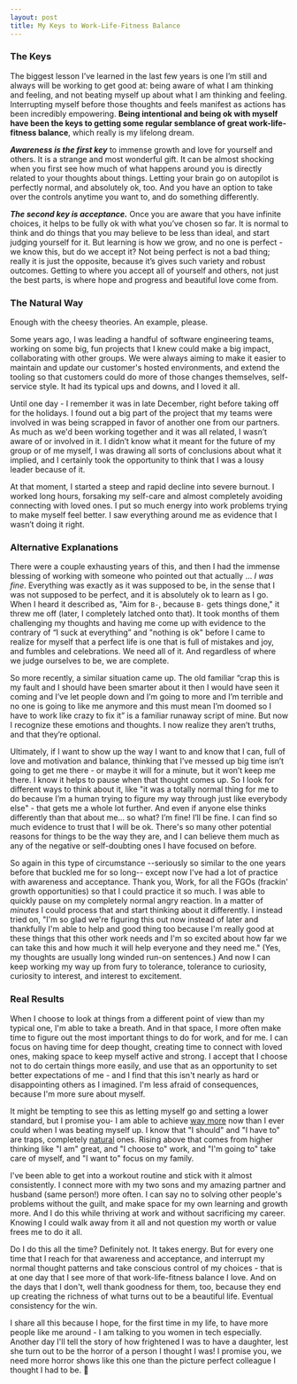 ```yaml
---
layout: post
title: My Keys to Work-Life-Fitness Balance
---
```


### The Keys

The biggest lesson I’ve learned in the last few years is one I’m still and always will be working to get good at: being aware of what I am thinking and feeling, and not beating myself up about what I am thinking and feeling. Interrupting myself before those thoughts and feels manifest as actions has been incredibly empowering. **Being intentional and being ok with myself have been the keys to getting some regular semblance of great work-life-fitness balance**, which really is my lifelong dream. 

***Awareness is the first key*** to immense growth and love for yourself and others. It is a strange and most wonderful gift. It can be almost shocking when you first see how much of what happens around you is directly related to your thoughts about things. Letting your brain go on autopilot is perfectly normal, and absolutely ok, too. And you have an option to take over the controls anytime you want to, and do something differently. 

***The second key is acceptance.*** Once you are aware that you have infinite choices, it helps to be fully ok with what you’ve chosen so far. It is normal to think and do things that you may believe to be less than ideal, and start judging yourself for it. But learning is how we grow, and no one is perfect - we know this, but do we accept it? Not being perfect is not a bad thing; really it is just the opposite, because it’s gives such variety and robust outcomes. Getting to where you accept all of yourself and others, not just the best parts, is where hope and progress and beautiful love come from. 

### The Natural Way

Enough with the cheesy theories.  An example, please.

Some years ago, I was leading a handful of software engineering teams, working on some big, fun projects that I knew could make a big impact, collaborating with other groups. We were always aiming to make it easier to maintain and update our customer's hosted environments, and extend the tooling so that customers could do more of those changes themselves, self-service style. It had its typical ups and downs, and I loved it all. 

Until one day - I remember it was in late December, right before taking off for the holidays. I found out a big part of the project that my teams were involved in was being scrapped in favor of another one from our partners. As much as we'd been working together and it was all related, I wasn’t aware of or involved in it. I didn’t know what it meant for the future of my group or of me myself, I was drawing all sorts of conclusions about what it implied, and I certainly took the opportunity to think that I was a lousy leader because of it.

At that moment, I started a steep and rapid decline into severe burnout. I worked long hours, forsaking my self-care and almost completely avoiding connecting with loved ones. I put so much energy into work problems trying to make myself feel better. I saw everything around me as evidence that I wasn’t doing it right. 

### Alternative Explanations

There were a couple exhausting years of this, and then I had the immense blessing of working with someone who pointed out that actually … *I was fine*. Everything was exactly as it was supposed to be, in the sense that I was not supposed to be perfect, and it is absolutely ok to learn as I go. When I heard it described as, "Aim for `B-`, because `B-` gets things done," it threw me off (later, I completely latched onto that). It took months of them challenging my thoughts and having me come up with evidence to the contrary of “I suck at everything” and "nothing is ok" before I came to realize for myself that a perfect life is one that is full of mistakes and joy, and fumbles and celebrations. We need all of it. And regardless of where we judge ourselves to be, we are complete.

So more recently, a similar situation came up. The old familiar “crap this is my fault and I should have been smarter about it then I would have seen it coming and I’ve let people down and I’m going to more and I’m terrible and no one is going to like me anymore and this must mean I’m doomed so I have to work like crazy to fix it” is a familiar runaway script of mine. But now I recognize these emotions and thoughts. I now realize they aren’t truths, and that they’re optional.

Ultimately, if I want to show up the way I want to and know that I can, full of love and motivation and balance, thinking that I’ve messed up big time isn’t going to get me there - or maybe it will for a minute, but it won’t keep me there. I know it helps to pause when that thought comes up. So I look for different ways to think about it, like "it was a totally normal thing for me to do because I’m a human trying to figure my way through just like everybody else" - that gets me a whole lot further. And even if anyone else thinks differently than that about me… so what? I’m fine! I’ll be fine. I can find so much evidence to trust that I will be ok. There's so many other potential reasons for things to be the way they are, and I can believe them much as any of the negative or self-doubting ones I have focused on before.

So again in this type of circumstance --seriously so similar to the one years before that buckled me for so long-- except now I've had a lot of practice with awareness and acceptance. Thank you, Work, for all the FGOs (frackin' growth opportunities) so that I could practice it so much. I was able to quickly pause on my completely normal angry reaction. In a matter of _minutes_ I could process that and start thinking about it differently. I instead tried on, "I'm so glad we're figuring this out now instead of later and thankfully I'm able to help and good thing too because I'm really good at these things that this other work needs and I'm so excited about how far we can take this and how much it will help everyone and they need me." (Yes, my thoughts are usually long winded run-on sentences.) And now I can keep working my way up from fury to tolerance, tolerance to curiosity, curiosity to interest, and interest to excitement. 

### Real Results

When I choose to look at things from a different point of view than my typical one, I'm able to take a breath. And in that space, I more often make time to figure out the most important things to do for work, and for me. I can focus on having time for deep thought, creating time to connect with loved ones, making space to keep myself active and strong. I accept that I choose not to do certain things more easily, and use that as an opportunity to set better expectations of me - and I find that this isn't nearly as hard or disappointing others as I imagined. I'm less afraid of consequences, because I'm more sure about myself. 

It might be tempting to see this as letting myself go and setting a lower standard, but I promise you- I am able to achieve [way more](https://lizsaling.com/twenty-and-twenty-one/) now than I ever could when I was beating myself up. I know that "I should" and "I have to" are traps, completely [natural](https://www.churchofjesuschrist.org/study/scriptures/gs/natural-man?lang=eng) ones. Rising above that comes from higher thinking like "I am" great, and "I choose to" work, and "I'm going to" take care of myself, and "I want to" focus on my family.

I've been able to get into a workout routine and stick with it almost consistently. I connect more with my two sons and my amazing partner and husband (same person!) more often. I can say no to solving other people's problems without the guilt, and make space for my own learning and growth more. And I do this while thriving at work and without sacrificing my career. Knowing I could walk away from it all and not question my worth or value frees me to do it all.

Do I do this all the time? Definitely not. It takes energy. But for every one time that I reach for that awareness and acceptance, and interrupt my normal thought patterns and take conscious control of my choices - that is at one day that I see more of that work-life-fitness balance I love. And on the days that I don't, well thank goodness for them, too, because they end up creating the richness of what turns out to be a beautiful life. Eventual consistency for the win.

I share all this because I hope, for the first time in my life, to have more people like me around - I am talking to you women in tech especially. Another day I'll tell the story of how frightened I was to have a daughter, lest she turn out to be the horror of a person I thought I was! I promise you, we need more horror shows like this one than the picture perfect colleague I thought I had to be. 💖
